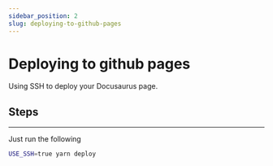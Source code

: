 ```yaml
---
sidebar_position: 2
slug: deploying-to-github-pages
---
```


# Deploying to github pages

Using SSH to deploy your Docusaurus page.

## Steps
---
Just run the following

```bash
USE_SSH=true yarn deploy
